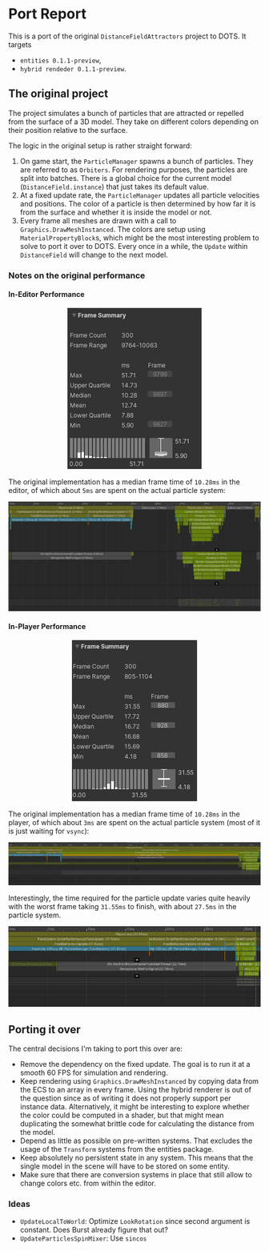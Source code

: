 # Port Report
This is a port of the original `DistanceFieldAttractors` project to DOTS. It targets
 * `entities 0.1.1-preview`,
 * `hybrid rendeder 0.1.1-preview`.


## The original project
The project simulates a bunch of particles that are attracted or repelled from the surface of a 3D model. They take on different colors depending on their position relative to the surface.

The logic in the original setup is rather straight forward:
 1. On game start, the `ParticleManager` spawns a bunch of particles. They are referred to as `Orbiters`. For rendering purposes, the particles are split into batches. There is a global choice for the current model (`DistanceField.instance`) that just takes its default value.
 2. At a fixed update rate, the `ParticleManager` updates all particle velocities and positions. The color of a particle is then determined by how far it is from the surface and whether it is inside the model or not.
 3. Every frame all meshes are drawn with a call to `Graphics.DrawMeshInstanced`. The colors are setup using `MaterialPropertyBlock`s, which might be the most interesting problem to solve to port it over to DOTS. Every once in a while, the `Update` within `DistanceField` will change to the next model.

### Notes on the original performance

#### In-Editor Performance
<div style="text-align:center"><img src="report_images/orig_editor_frametime.png" /></div>

The original implementation has a median frame time of `10.28ms` in the editor, of which about `5ms` are spent on the actual particle system:

<div style="text-align:center"><img src="report_images/orig_editor_medianframe.png" /></div>


#### In-Player Performance
<div style="text-align:center"><img src="report_images/orig_player_frametime.png" /></div>

The original implementation has a median frame time of `10.28ms` in the player, of which about `3ms` are spent on the actual particle system (most of it is just waiting for `vsync`):

<div style="text-align:center"><img src="report_images/orig_player_medianframe.png" /></div>

Interestingly, the time required for the particle update varies quite heavily with the worst frame taking `31.55ms` to finish, with about `27.5ms` in the particle system.

<div style="text-align:center"><img src="report_images/orig_player_maxframe.png" /></div>

## Porting it over
The central decisions I'm taking to port this over are:
 * Remove the dependency on the fixed update. The goal is to run it at a smooth 60 FPS for simulation and rendering.
 * Keep rendering using `Graphics.DrawMeshInstanced` by copying data from the ECS to an array in every frame. Using the hybrid renderer is out of the question since as of writing it does not properly support per instance data. Alternatively, it might be interesting to explore whether the color could be computed in a shader, but that might mean duplicating the somewhat brittle code for calculating the distance from the model.
 * Depend as little as possible on pre-written systems. That excludes the usage of the `Transform` systems from the entities package.
 * Keep absolutely no persistent state in any system. This means that the single model in the scene will have to be stored on some entity.
 * Make sure that there are conversion systems in place that still allow to change colors etc. from within the editor.


### Ideas
 * `UpdateLocalToWorld`: Optimize `LookRotation` since second argument is constant. Does Burst already figure that out?
 * `UpdateParticlesSpinMixer`: Use `sincos`